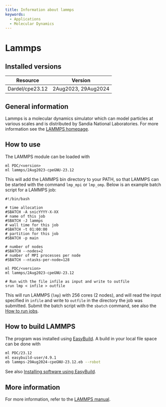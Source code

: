 ```yaml
---
title: Information about lammps
keywords:
  - Applications
  - Molecular Dynamics
---
```

# Lammps

## Installed versions

| Resource | Version |
|---|---|
| Dardel/cpe23.12 | 2Aug2023, 29Aug2024 |

## General information

Lammps is a molecular dynamics simulator which can model particles at various scales and is distributed by Sandia National Laboratories.
For more information see the [LAMMPS homepage](https://www.lammps.org).

## How to use

The LAMMPS module can be loaded with
```
ml PDC/<version>
ml lammps/2Aug2023-cpeGNU-23.12
```

This will add the LAMMPS bin directory to your PATH, so that LAMMPS can be started with the command `lmp_mpi` or `lmp_omp`.
Below is an example batch script for a LAMMPS job:

```
#!/bin/bash

# time allocation
#SBATCH -A snicYYYY-X-XX
# name of this job
#SBATCH -J lammps
# wall time for this job
#SBATCH -t 01:00:00
# partition for this job
#SBATCH -p main

# number of nodes
#SBATCH --nodes=2
# number of MPI processes per node
#SBATCH --ntasks-per-node=128

ml PDC/<version>
ml lammps/2Aug2023-cpeGNU-23.12

# Run with the file infile as input and write to outfile
srun lmp < infile > outfile
```

This will run LAMMPS (`lmp`) with 256 cores (2 nodes), and will read the input specified in `infile` and write to `outfile` in the directory the job was submitted. Submit the batch script with the `sbatch` command, see also the [How to run jobs](https://www.pdc.kth.se/support/documents/run_jobs/job_scheduling.html).

## How to build LAMMPS

The program was installed using [EasyBuild](https://docs.easybuild.io/en/latest/).
A build in your local file space can be done with

```bash
ml PDC/23.12
ml easybuild-user/4.9.1
eb lammps-29Aug2024-cpeGNU-23.12.eb --robot
```

See also [Installing software using EasyBuild](https://support.pdc.kth.se/doc/support-docs/software_development/easybuild/).

## More information
For more information, refer to the [LAMMPS manual](https://docs.lammps.org/Manual.html).

